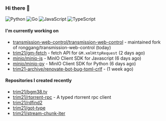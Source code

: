 ### Hi there 👋

![Python](https://img.shields.io/badge/python-3670A0?style=for-the-badge&logo=python&logoColor=ffdd54)
![Go](https://img.shields.io/badge/go-%2300ADD8.svg?style=for-the-badge&logo=go&logoColor=white)
![JavaScript](https://img.shields.io/badge/javascript-%23323330.svg?style=for-the-badge&logo=javascript&logoColor=%23F7DF1E)
![TypeScript](https://img.shields.io/badge/typescript-%23007ACC.svg?style=for-the-badge&logo=typescript&logoColor=white)

#### I'm currently working on

- [transmission-web-control/transmission-web-control](https://github.com/transmission-web-control/transmission-web-control) - maintained fork of ronggang/transmission-web-control (today)
- [trim21/gm-fetch](https://github.com/trim21/gm-fetch) - fetch API for `GM.xmlHttpRequest` (2 days ago)
- [minio/minio-js](https://github.com/minio/minio-js) - MinIO Client SDK for Javascript (6 days ago)
- [minio/minio-py](https://github.com/minio/minio-py) - MinIO Client SDK for Python (6 days ago)
- [trim21-archive/renovate-bot-bug-toml-crlf](https://github.com/trim21-archive/renovate-bot-bug-toml-crlf) -  (1 week ago)

#### Repositories I created recently

- [trim21/bgm38.tv](https://github.com/trim21/bgm38.tv)
- [trim21/rtorrent-rpc](https://github.com/trim21/rtorrent-rpc) - A typed rtorrent rpc client
- [trim21/rdfind2](https://github.com/trim21/rdfind2)
- [trim21/got-type](https://github.com/trim21/got-type)
- [trim21/stream-chunk-iter](https://github.com/trim21/stream-chunk-iter)

